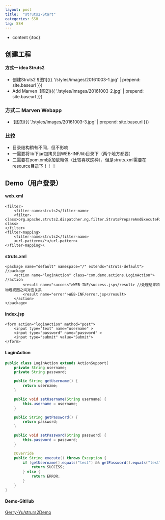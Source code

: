 ```yaml
---
layout: post
title:  "struts2-Start"
categories: SSH
tag: SSH
---
```


* content
{:toc}



## 创建工程

#### 方式一 idea Struts2

+ 创建Struts2
![图1]({{ '/styles/images/20161003-1.jpg' | prepend: site.baseurl  }})
+ Add Marven
![图2]({{ '/styles/images/20161003-2.jpg' | prepend: site.baseurl  }})


### 方式二 Marven Webapp
+ ![图3]({{ '/styles/images/20161003-3.jpg' | prepend: site.baseurl  }})

### 比较
+ 目录结构稍有不同，但不影响
+ 一需要将lib下jar包拷贝到WEB-INF/lib目录下（两个地方都要）
+ 二需要在pom.xml添加依赖包（比较喜欢这种），但是struts.xml需要在resource目录下！！！

## Demo（用户登录）
#### web.xml

```
<filter>
    <filter-name>struts2</filter-name>
    <filter-class>org.apache.struts2.dispatcher.ng.filter.StrutsPrepareAndExecuteFilter</filter-class>
</filter>
<filter-mapping>
    <filter-name>struts2</filter-name>
    <url-pattern>/*</url-pattern>
</filter-mapping>\
```

#### struts.xml

```
<package name="default" namespace="/" extends="struts-default"> //package
    <action name="loginAction" class="com.demo.actions.LoginAction"> //action
        <result name="success">WEB-INF/success.jsp</result> //处理结果和物理视图之间对应关系
        <result name="error">WEB-INF/error.jsp</result>
    </action>
</package>
```

#### index.jsp

```
<form action="loginAction" method="post">
    <input type="text" name="username" >
    <input type="password" name="password" >
    <input type="submit" value="Submit">
</form>
```

#### LoginAction

``` java
public class LoginAction extends ActionSupport{
    private String username;
    private String password;

    public String getUsername() {
        return username;
    }

    public void setUsername(String username) {
        this.username = username;
    }

    public String getPassword() {
        return password;
    }

    public void setPassword(String password) {
        this.password = password;
    }

    @Override
    public String execute() throws Exception {
        if (getUsername().equals("test") && getPassword().equals("test")) {
            return SUCCESS;
        } else {
            return ERROR;
        }
    }
}
```

#### Demo-GitHub
[Gerry-Yu/strurs2Demo](https://github.com/Gerry-Yu/struts2Demo)